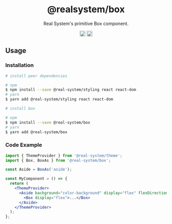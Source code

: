 <h1 align="center">@realsystem/box</h1>
<p align="center">Real System's primitive Box component.</p>
<p align="center">
<a href="https://www.npmjs.com/package/@real-system/box"><img src="https://badgen.net/npm/v/@real-system/box?label=&icon=npm&color=blue" alt="npm version" height="18"/></a>
<a href="https://www.npmjs.com/package/@real-system/box"><img src="https://badgen.net/bundlephobia/min/@real-system/box" alt="minified size" height="18"/></a>
</p>

## Usage

### Installation

```bash
# install peer dependencies

# npm
$ npm install --save @real-system/styling react react-dom
# yarn
$ yarn add @real-system/styling react react-dom

# install box

# npm
$ npm install --save @real-system/box
# yarn
$ yarn add @real-system/box
```

### Code Example

```jsx
import { ThemeProvider } from '@real-system/theme';
import { Box, BoxAs } from '@real-system/box';

const Aside = BoxAs('aside');

const MyComponent = () => {
  return (
    <ThemeProvider>
      <Aside background="color-background" display="flex" flexDirection="column">
        <Box display="flex">...</Box>
      </Aside>
    </ThemeProvider>
  );
};

```
